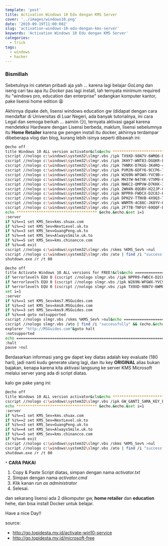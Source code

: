 ```yaml
---
template: 'post'
title: Activation Windows 10 Edu dengan KMS Server
cover: '../images/windows10.png'
date: '2019-09-19T11:00:00Z'
slug: 'activation-windows-10-edu-dengan-kms-server'
keywords: 'Activation Windows 10 Edu dengan KMS Server'
categories:
  - trick
tags:
  - windows
  - hacker
---
```


### Bismillah

Sebetulnya ini catetan pribadi aja yah ... karena lagi belajar _GoLang_ dan iseng cari tau apa itu _Docker_ pas lagi install, lah ternyata minimum required itu "windows pro, education dan enterprise" sedangkan komputer kantor, pake lisensi home edition 😩

Akhirnya dipake deh, lisensi windows education gw (didapat dengan cara mendaftar di Universitas di Luar Negeri, ada banyak tutorialnya, ini cara Legal dan semoga berkah ... aamiin 😏), ternyata aktivasi gagal karena mendeteksi Hardware dengan Lisensi berbeda, maklum, lisensi sebelumnya itu **Home Retailer** karena gw pengen install itu docker, akhirnya terdampar dibeberapa vlog dan blog, kurang lebih isinya seperti dibawah ini:

```bash
@echo off
title Windows 10 ALL version activator&cls&echo ************************************&echo Supported products:&echo - Windows 10 Home&echo - Windows 10 Professional&echo - Windows 10 Enterprise, Enterprise LTSB&echo - Windows 10 Education&echo.&echo.&echo ************************************ &echo Windows 10 activation...
cscript //nologo c:\windows\system32\slmgr.vbs /ipk TX9XD-98N7V-6WMQ6-BX7FG-H8Q99 >nul
cscript //nologo c:\windows\system32\slmgr.vbs /ipk 3KHY7-WNT83-DGQKR-F7HPR-844BM >nul
cscript //nologo c:\windows\system32\slmgr.vbs /ipk 7HNRX-D7KGG-3K4RQ-4WPJ4-YTDFH >nul
cscript //nologo c:\windows\system32\slmgr.vbs /ipk PVMJN-6DFY6-9CCP6-7BKTT-D3WVR >nul
cscript //nologo c:\windows\system32\slmgr.vbs /ipk W269N-WFGWX-YVC9B-4J6C9-T83GX >nul
cscript //nologo c:\windows\system32\slmgr.vbs /ipk MH37W-N47XK-V7XM9-C7227-GCQG9 >nul
cscript //nologo c:\windows\system32\slmgr.vbs /ipk NW6C2-QMPVW-D7KKK-3GKT6-VCFB2 >nul
cscript //nologo c:\windows\system32\slmgr.vbs /ipk 2WH4N-8QGBV-H22JP-CT43Q-MDWWJ >nul
cscript //nologo c:\windows\system32\slmgr.vbs /ipk NPPR9-FWDCX-D2C8J-H872K-2YT43 >nul
cscript //nologo c:\windows\system32\slmgr.vbs /ipk DPH2V-TTNVB-4X9Q3-TJR4H-KHJW4 >nul
cscript //nologo c:\windows\system32\slmgr.vbs /ipk WNMTR-4C88C-JK8YV-HQ7T2-76DF9 >nul
cscript //nologo c:\windows\system32\slmgr.vbs /ipk 2F77B-TNFGY-69QQF-B8YKP-D69TJ >nul
echo ************************************ &echo.&echo.&set i=1
:server
if %i%==1 set KMS_Sev=kms.shuax.com
if %i%==2 set KMS_Sev=NextLevel.uk.to
if %i%==3 set KMS_Sev=GuangPeng.uk.to
if %i%==4 set KMS_Sev=AlwaysSmile.uk.to
if %i%==5 set KMS_Sev=kms.chinancce.com
if %i%==6 exit
cscript //nologo c:\windows\system32\slmgr.vbs /skms %KMS_Sev% >nul
cscript //nologo c:\windows\system32\slmgr.vbs /ato | find /i "successfully" && (echo.& echo ************************************ & echo. & choice /n /c YN /m "Do you want to restart your PC now [Y,N]?" & if errorlevel 2 exit) || (echo The connection to the server failed! Trying to connect to another one... & echo Please wait... & echo. & echo. & set /a i+=1 & goto server)
shutdown.exe /r /t 00
```

```bash
@echo off
title Activate Windows 10 ALL versions for FREE!&cls&echo ============================================================================&echo #Project: Activating Microsoft software products for FREE without software&echo ============================================================================&echo.&echo #Supported products:&echo - Windows 10 Home&echo - Windows 10 Home N&echo - Windows 10 Home Single Language&echo - Windows 10 Home Country Specific&echo - Windows 10 Professional&echo - Windows 10 Professional N&echo - Windows 10 Education N&echo - Windows 10 Education N&echo - Windows 10 Enterprise&echo - Windows 10 Enterprise N&echo - Windows 10 Enterprise LTSB&echo - Windows 10 Enterprise LTSB N&echo.&echo.&echo ============================================================================&echo Activating your Windows...&cscript //nologo slmgr.vbs /upk >nul&cscript //nologo slmgr.vbs /cpky >nul&wmic os | findstr /I "enterprise" >nul
if %errorlevel% EQU 0 (cscript //nologo slmgr.vbs /ipk NPPR9-FWDCX-D2C8J-H872K-2YT43 >nul&cscript //nologo slmgr.vbs /ipk DPH2V-TTNVB-4X9Q3-TJR4H-KHJW4 >nul&cscript //nologo slmgr.vbs /ipk WNMTR-4C88C-JK8YV-HQ7T2-76DF9 >nul&cscript //nologo slmgr.vbs /ipk 2F77B-TNFGY-69QQF-B8YKP-D69TJ >nul&cscript //nologo slmgr.vbs /ipk DCPHK-NFMTC-H88MJ-PFHPY-QJ4BJ >nul&cscript //nologo slmgr.vbs /ipk QFFDN-GRT3P-VKWWX-X7T3R-8B639 >nul) else wmic os | findstr /I "10 pro" >nul
if %errorlevel% EQU 0 (cscript //nologo slmgr.vbs /ipk W269N-WFGWX-YVC9B-4J6C9-T83GX >nul&cscript //nologo slmgr.vbs /ipk MH37W-N47XK-V7XM9-C7227-GCQG9 >nul) else wmic os | findstr /I "home" >nul
if %errorlevel% EQU 0 (cscript //nologo slmgr.vbs /ipk TX9XD-98N7V-6WMQ6-BX7FG-H8Q99 >nul&cscript //nologo slmgr.vbs /ipk 3KHY7-WNT83-DGQKR-F7HPR-844BM >nul&cscript //nologo slmgr.vbs /ipk 7HNRX-D7KGG-3K4RQ-4WPJ4-YTDFH >nul&cscript //nologo slmgr.vbs /ipk PVMJN-6DFY6-9CCP6-7BKTT-D3WVR >nul) else (echo.)
set i=1
:server
if %i%==1 set KMS_Sev=kms7.MSGuides.com
if %i%==2 set KMS_Sev=kms8.MSGuides.com
if %i%==3 set KMS_Sev=kms9.MSGuides.com
if %i%==4 goto notsupported
cscript //nologo slmgr.vbs /skms %KMS_Sev% >nul&echo ============================================================================&echo.&echo.
cscript //nologo slmgr.vbs /ato | find /i "successfully" && (echo.&echo ============================================================================&echo.&echo #My official blog: MSGuides.com&echo.&echo #How it works: bit.ly/kms-server&echo.&echo #Please feel free to contact me at msguides.com@gmail.com if you have any questions or concerns.&echo.&echo #Please consider supporting this project: donate.msguides.com&echo #Your support is helping me keep my servers running everyday!&echo.&echo ============================================================================&choice /n /c YN /m "Would you like to visit my blog [Y,N]?" & if errorlevel 2 exit) || (echo The connection to my KMS server failed! Trying to connect to another one... & echo Please wait... & echo. & echo. & set /a i+=1 & goto server)
explorer "http://MSGuides.com"&goto halt
:notsupported
echo ============================================================================&echo.&echo Sorry! Your version is not supported.&echo.
:halt
pause >nul
```

Berdasarkan informasi yang gw dapet key diatas adalah key evaluate (180 hari), jadi nanti kudu generate ulang lagi, dan itu key **ORIGINAL** alias bukan bajakan, kenapa karena kita aktivasi langsung ke server KMS Microsoft melalui server yang ada di script diatas.

kalo gw pake yang ini:

```bash
@echo off
title Windows 10 ALL version activator&cls&echo ************************************&echo Supported products:&echo - Windows 10 Home&echo - Windows 10 Professional&echo - Windows 10 Enterprise, Enterprise LTSB&echo - Windows 10 Education&echo.&echo.&echo ************************************ &echo Windows 10 activation...
cscript //nologo c:\windows\system32\slmgr.vbs /ipk GW_GANTI_SAMA_KEY_EDU_GW >nul
echo ************************************ &echo.&echo.&set i=1
:server
if %i%==1 set KMS_Sev=kms.shuax.com
if %i%==2 set KMS_Sev=NextLevel.uk.to
if %i%==3 set KMS_Sev=GuangPeng.uk.to
if %i%==4 set KMS_Sev=AlwaysSmile.uk.to
if %i%==5 set KMS_Sev=kms.chinancce.com
if %i%==6 exit
cscript //nologo c:\windows\system32\slmgr.vbs /skms %KMS_Sev% >nul
cscript //nologo c:\windows\system32\slmgr.vbs /ato | find /i "successfully" && (echo.& echo ************************************ & echo. & choice /n /c YN /m "Do you want to restart your PC now [Y,N]?" & if errorlevel 2 exit) || (echo The connection to the server failed! Trying to connect to another one... & echo Please wait... & echo. & echo. & set /a i+=1 & goto server)
shutdown.exe /r /t 00
```

`*` **CARA PAKAI**

1. Copy & Paste Script diatas, simpan dengan nama _activator.txt_
2. Simpan dengan nama _activator.cmd_
3. Klik kanan _run as administrator_
4. Selesai.

dan sekarang lisensi ada 2 dikomputer gw, **home retailer** dan **education** hehe, dan bisa install Docker untuk belajar.

Have a nice Day!!

source:

- http://go.topidesta.my.id/activate-win10-service
- http://go.topidesta.my.id/microsoft-free
